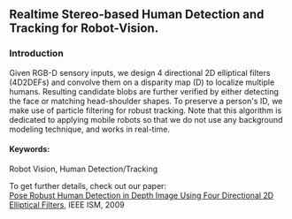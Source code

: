 ## Realtime Stereo-based Human Detection and Tracking for Robot-Vision.

### Introduction
Given RGB-D sensory inputs, we design 4 directional 2D elliptical filters (4D2DEFs) and convolve them on a disparity map (D) to localize multiple humans. Resulting candidate blobs are further verified by either  detecting the face or matching head-shoulder shapes. To preserve a person's ID, we make use of particle filtering for robust tracking. Note that this algorithm is dedicated to applying mobile robots so that we do not use any background modeling technique, and works in real-time.

#### Keywords:
Robot Vision, Human Detection/Tracking

To get further details, check out our paper: <br>
<a href="https://raw.githubusercontent.com/taey16/taey16.github.io/main/assets/papers/2009_PoseRobustHumanDetectionInDepthImage.pdf">Pose Robust Human Detection in Depth Image Using Four Directional 2D Elliptical Filters</a>, IEEE ISM, 2009
